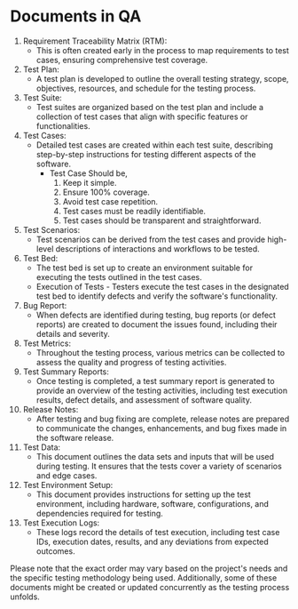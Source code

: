 # Documents in QA

1. Requirement Traceability Matrix (RTM):
   * This is often created early in the process to map requirements to test cases, ensuring comprehensive test coverage.
2. Test Plan:
   * A test plan is developed to outline the overall testing strategy, scope, objectives, resources, and schedule for the testing process.
3. Test Suite:
   * Test suites are organized based on the test plan and include a collection of test cases that align with specific features or functionalities.
4. Test Cases:
   * Detailed test cases are created within each test suite, describing step-by-step instructions for testing different aspects of the software.
     * Test Case Should be,
        1. Keep it simple.
        2. Ensure 100% coverage.
        3. Avoid test case repetition.
        4. Test cases must be readily identifiable.
        5. Test cases should be transparent and straightforward.
5. Test Scenarios:
   * Test scenarios can be derived from the test cases and provide high-level descriptions of interactions and workflows to be tested.
6. Test Bed:
   * The test bed is set up to create an environment suitable for executing the tests outlined in the test cases.
   * Execution of Tests - Testers execute the test cases in the designated test bed to identify defects and verify the software's functionality.
7. Bug Report:
   * When defects are identified during testing, bug reports (or defect reports) are created to document the issues found, including their details and severity.
8. Test Metrics:
   * Throughout the testing process, various metrics can be collected to assess the quality and progress of testing activities.
9. Test Summary Reports:
    * Once testing is completed, a test summary report is generated to provide an overview of the testing activities, including test execution results, defect details, and assessment of software quality.
10. Release Notes:
    * After testing and bug fixing are complete, release notes are prepared to communicate the changes, enhancements, and bug fixes made in the software release.
11. Test Data:
    * This document outlines the data sets and inputs that will be used during testing. It ensures that the tests cover a variety of scenarios and edge cases.
12. Test Environment Setup:
    * This document provides instructions for setting up the test environment, including hardware, software, configurations, and dependencies required for testing.
13. Test Execution Logs:
    * These logs record the details of test execution, including test case IDs, execution dates, results, and any deviations from expected outcomes.

Please note that the exact order may vary based on the project's needs and the specific testing methodology being used. Additionally, some of these documents might be created or updated concurrently as the testing process unfolds.
